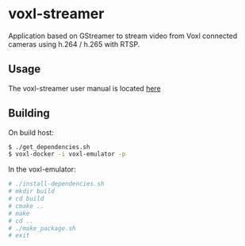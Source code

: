 # voxl-streamer

Application based on GStreamer to stream video from Voxl connected cameras using h.264 / h.265 with RTSP.

## Usage

The voxl-streamer user manual is located [here](https://docs.modalai.com/voxl-streamer/)

## Building

On build host:
```bash
$ ./get_dependencies.sh
$ voxl-docker -i voxl-emulator -p
```
In the voxl-emulator:
```bash
# ./install-dependencies.sh
# mkdir build
# cd build
# cmake ..
# make
# cd ..
# ./make_package.sh
# exit
```
